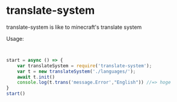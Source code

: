 # translate-system
translate-system is like to minecraft's translate system

Usage:
```JavaScript


start = async () => {
    var translateSystem = require('translate-system');
    var t = new translateSystem('./languages/');
    await t.init()
    console.log(t.trans('message.Error',"English")) //=> hoge
}
start()
```
